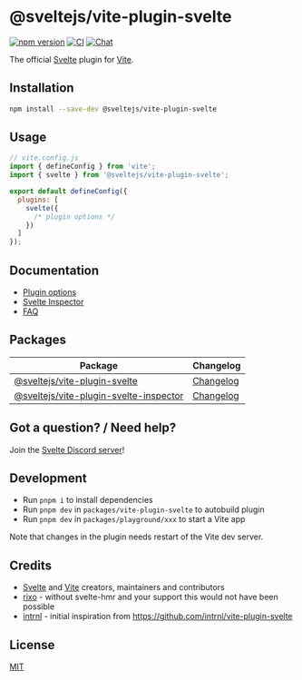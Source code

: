 # @sveltejs/vite-plugin-svelte

[![npm version](https://img.shields.io/npm/v/@sveltejs/vite-plugin-svelte)](https://www.npmjs.com/package/@sveltejs/vite-plugin-svelte)
[![CI](https://github.com/sveltejs/vite-plugin-svelte/actions/workflows/ci.yml/badge.svg)](https://github.com/sveltejs/vite-plugin-svelte/actions/workflows/ci.yml)
[![Chat](https://img.shields.io/discord/457912077277855764?label=chat&logo=discord)](https://svelte.dev/chat)

The official [Svelte](https://svelte.dev) plugin for [Vite](https://vitejs.dev).

## Installation

```bash
npm install --save-dev @sveltejs/vite-plugin-svelte
```

## Usage

```js
// vite.config.js
import { defineConfig } from 'vite';
import { svelte } from '@sveltejs/vite-plugin-svelte';

export default defineConfig({
  plugins: [
    svelte({
      /* plugin options */
    })
  ]
});
```

## Documentation

- [Plugin options](./docs/config.md)
- [Svelte Inspector](./docs/inspector.md)
- [FAQ](./docs/faq.md)

## Packages

| Package                                                                         | Changelog                                                       |
| ------------------------------------------------------------------------------- | --------------------------------------------------------------- |
| [@sveltejs/vite-plugin-svelte](packages/vite-plugin-svelte)                     | [Changelog](packages/vite-plugin-svelte/CHANGELOG.md)           |
| [@sveltejs/vite-plugin-svelte-inspector](packages/vite-plugin-svelte-inspector) | [Changelog](packages/vite-plugin-svelte-inspector/CHANGELOG.md) |

## Got a question? / Need help?

Join the [Svelte Discord server](https://svelte.dev/chat)!

## Development

- Run `pnpm i` to install dependencies
- Run `pnpm dev` in `packages/vite-plugin-svelte` to autobuild plugin
- Run `pnpm dev` in `packages/playground/xxx` to start a Vite app

Note that changes in the plugin needs restart of the Vite dev server.

## Credits

- [Svelte](https://svelte.dev) and [Vite](https://github.com/vitejs/vite#readme) creators, maintainers and contributors
- [rixo](https://github.com/rixo) - without svelte-hmr and your support this would not have been possible
- [intrnl](https://github.com/intrnl) - initial inspiration from https://github.com/intrnl/vite-plugin-svelte

## License

[MIT](./LICENSE)
